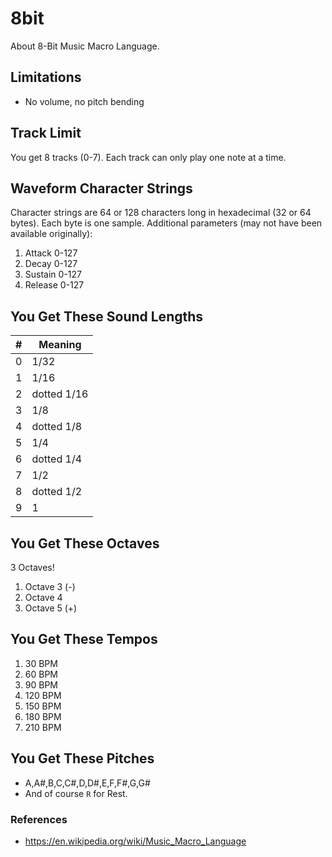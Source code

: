 # 8bit
About 8-Bit Music Macro Language.

## Limitations
- No volume, no pitch bending

## Track Limit
You get 8 tracks (0-7).  Each track can only play one note at a time.

## Waveform Character Strings
Character strings are 64 or 128 characters long in hexadecimal (32 or 64 bytes).  Each byte is one sample.  Additional parameters (may not have been available originally):
1. Attack 0-127
2. Decay 0-127
3. Sustain 0-127
4. Release 0-127

## You Get These Sound Lengths
| # | Meaning       |
|---|---------------|
| 0 |	1/32          |
| 1 |	1/16          |
| 2 |	dotted 1/16   |
| 3 |	1/8           |
| 4 |	dotted 1/8    |
| 5 |	1/4           |
| 6 |	dotted 1/4    |
| 7 |	1/2           |
| 8 |	dotted 1/2    |
| 9 |	1             |

## You Get These Octaves
3 Octaves!

1. Octave 3 (-)
2. Octave 4
3. Octave 5 (+)

## You Get These Tempos
1. 30 BPM
2. 60 BPM
3. 90 BPM
4. 120 BPM
5. 150 BPM
6. 180 BPM
7. 210 BPM

## You Get These Pitches
- A,A#,B,C,C#,D,D#,E,F,F#,G,G#
- And of course `R` for Rest.

### References
* https://en.wikipedia.org/wiki/Music_Macro_Language

